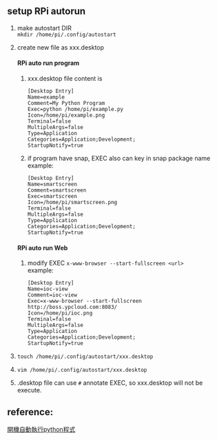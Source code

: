 ## **setup RPi autorun**  
1.  make autostart DIR  
    `mkdir /home/pi/.config/autostart`  

2.  create new file as xxx.desktop  
    #### RPi auto run program  
    1.  xxx.desktop file content is  
        ```
        [Desktop Entry]
        Name=example
        Comment=My Python Program
        Exec=python /home/pi/example.py
        Icon=/home/pi/example.png
        Terminal=false
        MultipleArgs=false
        Type=Application
        Categories=Application;Development;
        StartupNotify=true
        ```  

    2.  if program have snap, EXEC also can key in snap package name  
        example:  
        ```
        [Desktop Entry]  
        Name=smartscreen  
        Comment=smartscreen  
        Exec=smartscreen  
        Icon=/home/pi/smartscreen.png  
        Terminal=false  
        MultipleArgs=false  
        Type=Application  
        Categories=Application;Development;  
        StartupNotify=true  
        ```    

    #### RPi auto run Web  
    1.  modify EXEC `x-www-browser --start-fullscreen <url>`  
        example:  
        ```
        [Desktop Entry]
        Name=ioc-view
        Comment=ioc-view
        Exec=x-www-browser --start-fullscreen http://boss.ypcloud.com:8083/
        Icon=/home/pi/ioc.png
        Terminal=false
        MultipleArgs=false
        Type=Application
        Categories=Application;Development;
        StartupNotify=true
        ```  

3.  `touch /home/pi/.config/autostart/xxx.desktop`  

4.  `vim /home/pi/.config/autostart/xxx.desktop`  

5.  .desktop file can use `#` annotate EXEC, so xxx.desktop will not be execute.  

## **reference:**  
[開機自動執行python程式](https://medium.com/@yanweiliu/raspberry-pi%E5%AD%B8%E7%BF%92%E7%AD%86%E8%A8%98-%E5%8D%81-%E9%96%8B%E6%A9%9F%E8%87%AA%E5%8B%95%E5%9F%B7%E8%A1%8Cpython%E7%A8%8B%E5%BC%8F-69a936709c0c)  
